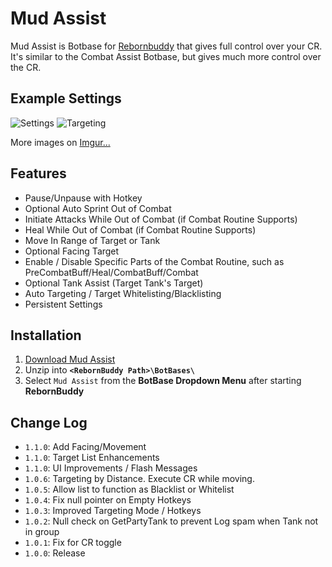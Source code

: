 # Mud Assist
Mud Assist is Botbase for [Rebornbuddy](http://rebornbuddy.com) that gives full control over your CR.
It's similar to the Combat Assist Botbase, but gives much more control over the CR.

## Example Settings
![Settings](http://i.imgur.com/hbE7fs0.png)
![Targeting](http://i.imgur.com/s2kO5TR.png)

More images on [Imgur...](http://imgur.com/a/23tjd#0)

## Features
- Pause/Unpause with Hotkey
- Optional Auto Sprint Out of Combat
- Initiate Attacks While Out of Combat (if Combat Routine Supports)
- Heal While Out of Combat (if Combat Routine Supports)
- Move In Range of Target or Tank
- Optional Facing Target
- Enable / Disable Specific Parts of the Combat Routine, such as PreCombatBuff/Heal/CombatBuff/Combat
- Optional Tank Assist (Target Tank's Target)
- Auto Targeting / Target Whitelisting/Blacklisting
- Persistent Settings

## Installation
1. [Download Mud Assist](https://github.com/mudbuddy/mud/archive/master.zip)
2. Unzip into **`<RebornBuddy Path>\BotBases\`**
3. Select `Mud Assist` from the **BotBase Dropdown Menu** after starting **RebornBuddy**

## Change Log
- `1.1.0`: Add Facing/Movement
- `1.1.0`: Target List Enhancements
- `1.1.0`: UI Improvements / Flash Messages
- `1.0.6`: Targeting by Distance. Execute CR while moving.
- `1.0.5`: Allow list to function as Blacklist or Whitelist
- `1.0.4`: Fix null pointer on Empty Hotkeys
- `1.0.3`: Improved Targeting Mode / Hotkeys
- `1.0.2`: Null check on GetPartyTank to prevent Log spam when Tank not in group
- `1.0.1`: Fix for CR toggle
- `1.0.0`: Release
